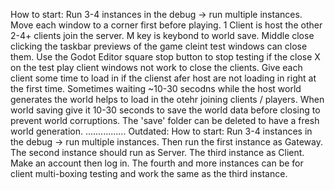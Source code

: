 How to start: Run 3-4 instances in the debug -> run multiple instances. Move each window to a corner first before playing. 1 Client is host the other 2-4+ clients join the server. M key is keybond to world save. Middle close clicking the taskbar previews of the game cleint test windows can close them. Use the Godot Editor square stop button to stop testing if the close X on the test play client windows not work to close the clients. Give each client some time to load in if the clienst afer host are not loading in right at the first time. Sometimes waiting ~10-30 secodns while the host world generates the world helps to load in the otehr joining clients / players. When world saving give it 10-30 seconds to save the world data before closing to prevent world corruptions. The 'save' folder can be deleted to have a fresh world generation.
................
Outdated: How to start: Run 3-4 instances in the debug -> run multiple instances. Then run the first instance as Gateway. The second instance should run as Server. The third instance as Client. Make an account then log in. The fourth and more instances can be for client multi-boxing testing and work the same as the third instance.

